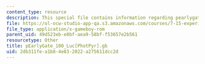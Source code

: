 ```yaml
---
content_type: resource
description: This special file contains information regarding pearlygate_100_luc.
file: https://ol-ocw-studio-app-qa.s3.amazonaws.com/courses/7-15-experimental-molecular-genetics-spring-2015/2db311fea1b84e832022a275611dcc2d_pEarlyGate_100_Luc-PhotPyr.gb
file_type: application/x-gameboy-rom
parent_uid: 49d523eb-e0bf-aea9-58bf-f53657e2b561
resourcetype: Other
title: pEarlyGate_100_Luc[PhotPyr].gb
uid: 2db311fe-a1b8-4e83-2022-a275611dcc2d
---
```

